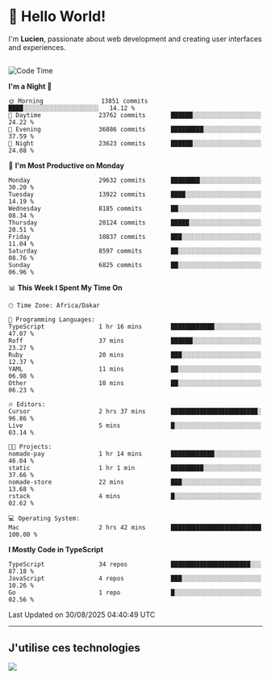 # 👋 Hello World!

I'm **Lucien**, passionate about web development and creating user interfaces and experiences.

##

<!--START_SECTION:waka-->
![Code Time](http://img.shields.io/badge/Code%20Time-3%2C636%20hrs%2036%20mins-blue)

**I'm a Night 🦉** 

```text
🌞 Morning                13851 commits       ████░░░░░░░░░░░░░░░░░░░░░   14.12 % 
🌆 Daytime                23762 commits       ██████░░░░░░░░░░░░░░░░░░░   24.22 % 
🌃 Evening                36886 commits       █████████░░░░░░░░░░░░░░░░   37.59 % 
🌙 Night                  23623 commits       ██████░░░░░░░░░░░░░░░░░░░   24.08 % 
```
📅 **I'm Most Productive on Monday** 

```text
Monday                   29632 commits       ████████░░░░░░░░░░░░░░░░░   30.20 % 
Tuesday                  13922 commits       ████░░░░░░░░░░░░░░░░░░░░░   14.19 % 
Wednesday                8185 commits        ██░░░░░░░░░░░░░░░░░░░░░░░   08.34 % 
Thursday                 20124 commits       █████░░░░░░░░░░░░░░░░░░░░   20.51 % 
Friday                   10837 commits       ███░░░░░░░░░░░░░░░░░░░░░░   11.04 % 
Saturday                 8597 commits        ██░░░░░░░░░░░░░░░░░░░░░░░   08.76 % 
Sunday                   6825 commits        ██░░░░░░░░░░░░░░░░░░░░░░░   06.96 % 
```


📊 **This Week I Spent My Time On** 

```text
🕑︎ Time Zone: Africa/Dakar

💬 Programming Languages: 
TypeScript               1 hr 16 mins        ████████████░░░░░░░░░░░░░   47.07 % 
Roff                     37 mins             ██████░░░░░░░░░░░░░░░░░░░   23.27 % 
Ruby                     20 mins             ███░░░░░░░░░░░░░░░░░░░░░░   12.37 % 
YAML                     11 mins             ██░░░░░░░░░░░░░░░░░░░░░░░   06.98 % 
Other                    10 mins             ██░░░░░░░░░░░░░░░░░░░░░░░   06.23 % 

🔥 Editors: 
Cursor                   2 hrs 37 mins       ████████████████████████░   96.86 % 
Live                     5 mins              █░░░░░░░░░░░░░░░░░░░░░░░░   03.14 % 

🐱‍💻 Projects: 
nomade-pay               1 hr 14 mins        ████████████░░░░░░░░░░░░░   46.04 % 
static                   1 hr 1 min          █████████░░░░░░░░░░░░░░░░   37.66 % 
nomade-store             22 mins             ███░░░░░░░░░░░░░░░░░░░░░░   13.68 % 
rstack                   4 mins              █░░░░░░░░░░░░░░░░░░░░░░░░   02.62 % 

💻 Operating System: 
Mac                      2 hrs 42 mins       █████████████████████████   100.00 % 
```

**I Mostly Code in TypeScript** 

```text
TypeScript               34 repos            ██████████████████████░░░   87.18 % 
JavaScript               4 repos             ███░░░░░░░░░░░░░░░░░░░░░░   10.26 % 
Go                       1 repo              █░░░░░░░░░░░░░░░░░░░░░░░░   02.56 % 
```




 Last Updated on 30/08/2025 04:40:49 UTC
<!--END_SECTION:waka-->
---

## J'utilise ces technologies

<p align="left">
  <a href="https://skillicons.dev">
    <img src="https://skillicons.dev/icons?i=ts,js,go,ruby,css,scss,tailwind,react,vite,nextjs,docker,figma,ableton" />
  </a>
</p>

